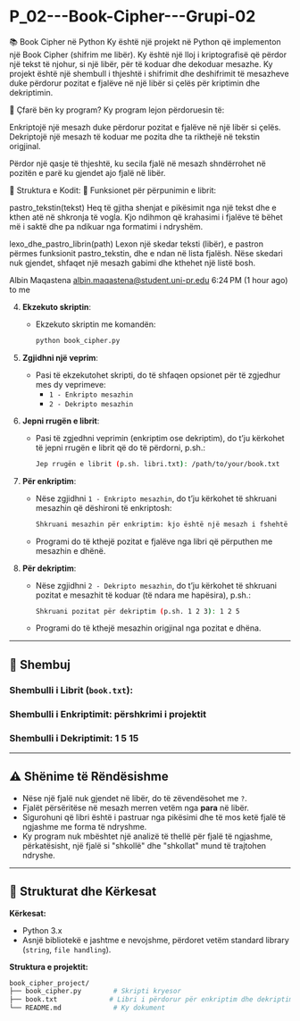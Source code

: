 # P_02---Book-Cipher---Grupi-02

📚 Book Cipher në Python
Ky është një projekt në Python që implementon një Book Cipher (shifrim me libër). Ky është një lloj i kriptografisë që përdor një tekst të njohur, si një libër, për të koduar dhe dekoduar mesazhe. Ky projekt është një shembull i thjeshtë i shifrimit dhe deshifrimit të mesazheve duke përdorur pozitat e fjalëve në një libër si çelës për kriptimin dhe dekriptimin.

🚀 Çfarë bën ky program?
Ky program lejon përdoruesin të:

Enkriptojë një mesazh duke përdorur pozitat e fjalëve në një libër si çelës.
Dekriptojë një mesazh të koduar me pozita dhe ta rikthejë në tekstin origjinal.

Përdor një qasje të thjeshtë, ku secila fjalë në mesazh shndërrohet në pozitën e parë ku gjendet ajo fjalë në libër.

📄 Struktura e Kodit:
📘 Funksionet për përpunimin e librit:

pastro_tekstin(tekst)
Heq të gjitha shenjat e pikësimit nga një tekst dhe e kthen atë në shkronja të vogla. Kjo ndihmon që krahasimi i fjalëve të bëhet më i saktë dhe pa ndikuar nga formatimi i ndryshëm.

lexo_dhe_pastro_librin(path)
Lexon një skedar teksti (libër), e pastron përmes funksionit pastro_tekstin, dhe e ndan në lista fjalësh. Nëse skedari nuk gjendet, shfaqet një mesazh gabimi dhe kthehet një listë bosh.


Albin Maqastena <albin.maqastena@student.uni-pr.edu>
6:24 PM (1 hour ago)
to me

4. **Ekzekuto skriptin**:
   - Ekzekuto skriptin me komandën:
     ```bash
     python book_cipher.py
     ```

5. **Zgjidhni një veprim**:
   - Pasi të ekzekutohet skripti, do të shfaqen opsionet për të zgjedhur mes dy veprimeve:
     - `1 - Enkripto mesazhin`
     - `2 - Dekripto mesazhin`

6. **Jepni rrugën e librit**:
   - Pasi të zgjedhni veprimin (enkriptim ose dekriptim), do t’ju kërkohet të jepni rrugën e librit që do të përdorni, p.sh.:
     ```bash
     Jep rrugën e librit (p.sh. libri.txt): /path/to/your/book.txt
     ```

7. **Për enkriptim**:
   - Nëse zgjidhni `1 - Enkripto mesazhin`, do t’ju kërkohet të shkruani mesazhin që dëshironi të enkriptosh:
     ```bash
     Shkruani mesazhin për enkriptim: kjo është një mesazh i fshehtë
     ```
   - Programi do të kthejë pozitat e fjalëve nga libri që përputhen me mesazhin e dhënë.














8. **Për dekriptim**:
    - Nëse zgjidhni `2 - Dekripto mesazhin`, do t’ju kërkohet të shkruani pozitat e mesazhit të koduar (të ndara me hapësira), p.sh.:
      ```bash
      Shkruani pozitat për dekriptim (p.sh. 1 2 3): 1 2 5
      ```
    - Programi do të kthejë mesazhin origjinal nga pozitat e dhëna.

---

## 📝 Shembuj

### Shembulli i Librit (`book.txt`):

### Shembulli i Enkriptimit: përshkrimi i projektit

### Shembulli i Dekriptimit: 1 5 15

---

## ⚠️ Shënime të Rëndësishme

- Nëse një fjalë nuk gjendet në libër, do të zëvendësohet me `?`.
- Fjalët përsëritëse në mesazh merren vetëm nga **para** në libër.
- Sigurohuni që libri është i pastruar nga pikësimi dhe të mos ketë fjalë të ngjashme me forma të ndryshme.
- Ky program nuk mbështet një analizë të thellë për fjalë të ngjashme, përkatësisht, një fjalë si "shkollë" dhe "shkollat" mund të trajtohen ndryshe.

---

## 📁 Strukturat dhe Kërkesat

**Kërkesat:**
- Python 3.x
- Asnjë bibliotekë e jashtme e nevojshme, përdoret vetëm standard library (`string`, `file handling`).

**Struktura e projektit:**

```bash
book_cipher_project/
├── book_cipher.py        # Skripti kryesor
├── book.txt             # Libri i përdorur për enkriptim dhe dekriptim
└── README.md             # Ky dokument

